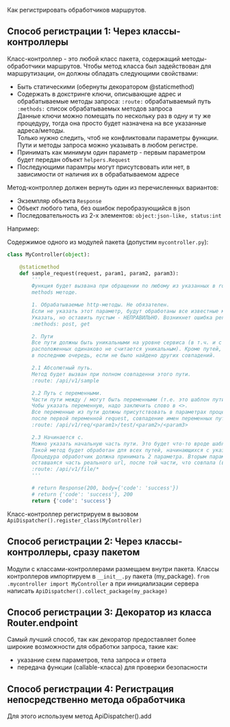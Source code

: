 Как регистрировать обработчиков маршрутов.

## Способ регистрации 1: Через классы-контроллеры

Класс-контроллер - это любой класс пакета, содержащий методы-обработчики маршрутов.
Чтобы метод класса был задействован для маршрутизации, он должны обладать следующими свойствами:
* Быть статическими (обернуты декоратором @staticmethod)
* Содержать в докстринге ключи, описывающие адрес и обрабатываемые методы запроса:
`:route:` обрабатываемый путь  
`:methods:` список обрабатываемых методов запроса  
Данные ключи можно помещать по нескольку раз в одну и ту же процедуру, тогда она просто будет назначена на все указанные адреса/методы.  
Только нужно следить, чтоб не конфликтовали параметры функции.  
Пути и методы запроса можно указывать в любом регистре.
* Принимать как минимум один параметр - первым параметром будет передан объект `helpers.Request`
* Последующими парамтры могут присутсвовать или нет, в зависимости от наличия их в обрабатываемом адресе

Метод-контроллер должен вернуть один из перечисленных вариантов:
* Экземпляр объекта `Response`
* Объект любого типа, без ошибок перобразующийся в json
* Последовательность из 2-х элементов: `object:json-like, status:int`

Например:

Содержимое одного из модулей пакета (допустим `mycontroller.py`):

```python
class MyController(object):

    @staticmethod
    def sample_request(request, param1, param2, param3):
        '''
        Функция будет вызвана при обращении по любому из указанных в route адресу в сочетании с любым из указанных в
        methods методе.

        1. Обрабатываемые http-методы. Не обязателен.
        Если не указать этот параметр, будут обработаны все известные методы.
        Указать, но оставить пустым - НЕПРАВИЛЬНО. Возникнет ошибка регистрации.
        :methods: post, get

        2. Пути
        Все пути должны быть уникальными на уровне сервиса (в т.ч. и с учетом переменных, т.е. разное название переменных,
        расположенных одинаково не считается уникальным). Кроме путей, "начинающихся с". Такие пути будут всегда обработаны
        в последнюю очередь, если не было найдено других совпадений.

        2.1 Абсолютный путь.
        Метод будет вызван при полном совпаденни этого пути.
        :route: /api/v1/sample

        2.2 Путь с переменными.
        Части пути между / могут быть переменными (т.е. это шаблон пути).
        Чобы указать переменную, надо заключить слово в <>.
        Все переменные из пути должны присутствовать в параметрах процедуры в том же порядке, что и в пути,
        после первой переменной request, совпадение имен переменных пути и процедуры не обязательно.
        :route: /api/v1/req/<param1>/test/<param2>/<param3>

        2.3 Начинается с.
        Можно указать начальную часть пути. Это будет что-то вроде шаблона для пути по-умолчанию.
        Такой метод будет обработан для всех путей, начинающихся с указанного, если не было найдено других совпадений.
        Процедура обработчик должна принимать 2 параметра. Вторым параметром ей будет передана
        оставшаяся часть реального url, после той части, что совпала (все, что вместо * в реальном url).
        :route: /api/v1/file/*
        '''

        # return Response(200, body={'code': 'success'})
        # return {'code': 'success'}, 200
        return {'code': 'success'}
```

Класс-контроллер регистрируем в вызовом `ApiDispatcher().register_class(MyController)`

## Способ регистрации 2: Через классы-контроллеры, сразу пакетом

Модули с классами-контроллерами размещаем внутри пакета. Классы контроллеров импортируем в `__init__.py` пакета (my_package).
`from .mycontroller import MyController`
а при инициализации сервера написать
`ApiDispatcher().collect_package(my_package)`

## Способ регистрации 3: Декоратор из класса Router.endpoint

Самый лучший способ, так как декоратор предоставляет более широкие возможности для обработки запроса, такие как:
* указание схем параметров, тела запроса и ответа
* передача функции (callable-класса) для проверки безопасности 

## Способ регистрации 4: Регистрация непосредственно метода обработчика

Для этого используем метод ApiDispatcher().add
